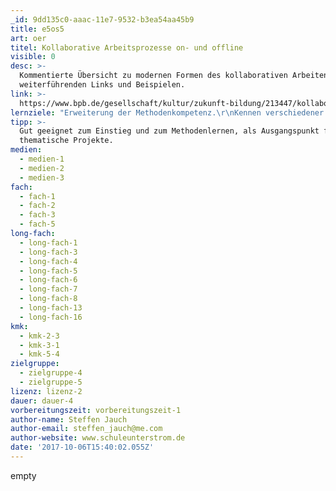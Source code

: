 ```yaml
---
_id: 9dd135c0-aaac-11e7-9532-b3ea54aa45b9
title: e5os5
art: oer
titel: Kollaborative Arbeitsprozesse on- und offline
visible: 0
desc: >-
  Kommentierte Übersicht zu modernen Formen des kollaborativen Arbeitens incl.
  weiterführenden Links und Beispielen.
link: >-
  https://www.bpb.de/gesellschaft/kultur/zukunft-bildung/213447/kollaborative-arbeitsprozesse
lernziele: "Erweiterung der Methodenkompetenz.\r\nKennen verschiedener Formen des Zusammenarbeitens on- und offline."
tipp: >-
  Gut geeignet zum Einstieg und zum Methodenlernen, als Ausgangspunkt für eigene
  thematische Projekte.
medien:
  - medien-1
  - medien-2
  - medien-3
fach:
  - fach-1
  - fach-2
  - fach-3
  - fach-5
long-fach:
  - long-fach-1
  - long-fach-3
  - long-fach-4
  - long-fach-5
  - long-fach-6
  - long-fach-7
  - long-fach-8
  - long-fach-13
  - long-fach-16
kmk:
  - kmk-2-3
  - kmk-3-1
  - kmk-5-4
zielgruppe:
  - zielgruppe-4
  - zielgruppe-5
lizenz: lizenz-2
dauer: dauer-4
vorbereitungszeit: vorbereitungszeit-1
author-name: Steffen Jauch
author-email: steffen_jauch@me.com
author-website: www.schuleunterstrom.de
date: '2017-10-06T15:40:02.055Z'
---
```

empty
